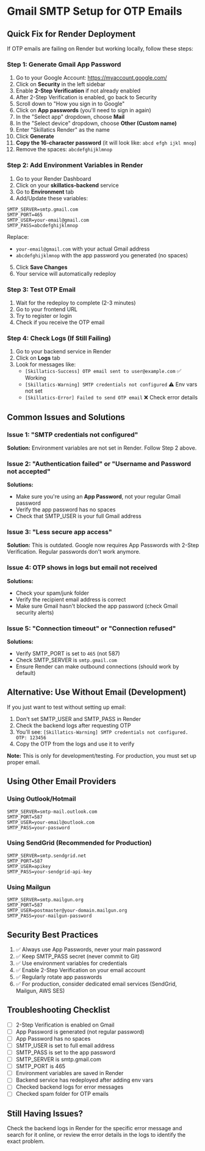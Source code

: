 # Gmail SMTP Setup for OTP Emails

## Quick Fix for Render Deployment

If OTP emails are failing on Render but working locally, follow these steps:

### Step 1: Generate Gmail App Password

1. Go to your Google Account: https://myaccount.google.com/
2. Click on **Security** in the left sidebar
3. Enable **2-Step Verification** if not already enabled
4. After 2-Step Verification is enabled, go back to Security
5. Scroll down to "How you sign in to Google"
6. Click on **App passwords** (you'll need to sign in again)
7. In the "Select app" dropdown, choose **Mail**
8. In the "Select device" dropdown, choose **Other (Custom name)**
9. Enter "Skillatics Render" as the name
10. Click **Generate**
11. **Copy the 16-character password** (it will look like: `abcd efgh ijkl mnop`)
12. Remove the spaces: `abcdefghijklmnop`

### Step 2: Add Environment Variables in Render

1. Go to your Render Dashboard
2. Click on your **skillatics-backend** service
3. Go to **Environment** tab
4. Add/Update these variables:

```
SMTP_SERVER=smtp.gmail.com
SMTP_PORT=465
SMTP_USER=your-email@gmail.com
SMTP_PASS=abcdefghijklmnop
```

Replace:
- `your-email@gmail.com` with your actual Gmail address
- `abcdefghijklmnop` with the app password you generated (no spaces)

5. Click **Save Changes**
6. Your service will automatically redeploy

### Step 3: Test OTP Email

1. Wait for the redeploy to complete (2-3 minutes)
2. Go to your frontend URL
3. Try to register or login
4. Check if you receive the OTP email

### Step 4: Check Logs (If Still Failing)

1. Go to your backend service in Render
2. Click on **Logs** tab
3. Look for messages like:
   - `[Skillatics-Success] OTP email sent to user@example.com` ✅ Working
   - `[Skillatics-Warning] SMTP credentials not configured` ⚠️ Env vars not set
   - `[Skillatics-Error] Failed to send OTP email` ❌ Check error details

## Common Issues and Solutions

### Issue 1: "SMTP credentials not configured"
**Solution:** Environment variables are not set in Render. Follow Step 2 above.

### Issue 2: "Authentication failed" or "Username and Password not accepted"
**Solutions:**
- Make sure you're using an **App Password**, not your regular Gmail password
- Verify the app password has no spaces
- Check that SMTP_USER is your full Gmail address

### Issue 3: "Less secure app access"
**Solution:** This is outdated. Google now requires App Passwords with 2-Step Verification. Regular passwords don't work anymore.

### Issue 4: OTP shows in logs but email not received
**Solutions:**
- Check your spam/junk folder
- Verify the recipient email address is correct
- Make sure Gmail hasn't blocked the app password (check Gmail security alerts)

### Issue 5: "Connection timeout" or "Connection refused"
**Solutions:**
- Verify SMTP_PORT is set to `465` (not 587)
- Check SMTP_SERVER is `smtp.gmail.com`
- Ensure Render can make outbound connections (should work by default)

## Alternative: Use Without Email (Development)

If you just want to test without setting up email:

1. Don't set SMTP_USER and SMTP_PASS in Render
2. Check the backend logs after requesting OTP
3. You'll see: `[Skillatics-Warning] SMTP credentials not configured. OTP: 123456`
4. Copy the OTP from the logs and use it to verify

**Note:** This is only for development/testing. For production, you must set up proper email.

## Using Other Email Providers

### Using Outlook/Hotmail
```
SMTP_SERVER=smtp-mail.outlook.com
SMTP_PORT=587
SMTP_USER=your-email@outlook.com
SMTP_PASS=your-password
```

### Using SendGrid (Recommended for Production)
```
SMTP_SERVER=smtp.sendgrid.net
SMTP_PORT=587
SMTP_USER=apikey
SMTP_PASS=your-sendgrid-api-key
```

### Using Mailgun
```
SMTP_SERVER=smtp.mailgun.org
SMTP_PORT=587
SMTP_USER=postmaster@your-domain.mailgun.org
SMTP_PASS=your-mailgun-password
```

## Security Best Practices

1. ✅ Always use App Passwords, never your main password
2. ✅ Keep SMTP_PASS secret (never commit to Git)
3. ✅ Use environment variables for credentials
4. ✅ Enable 2-Step Verification on your email account
5. ✅ Regularly rotate app passwords
6. ✅ For production, consider dedicated email services (SendGrid, Mailgun, AWS SES)

## Troubleshooting Checklist

- [ ] 2-Step Verification is enabled on Gmail
- [ ] App Password is generated (not regular password)
- [ ] App Password has no spaces
- [ ] SMTP_USER is set to full email address
- [ ] SMTP_PASS is set to the app password
- [ ] SMTP_SERVER is smtp.gmail.com
- [ ] SMTP_PORT is 465
- [ ] Environment variables are saved in Render
- [ ] Backend service has redeployed after adding env vars
- [ ] Checked backend logs for error messages
- [ ] Checked spam folder for OTP emails

## Still Having Issues?

Check the backend logs in Render for the specific error message and search for it online, or review the error details in the logs to identify the exact problem.
